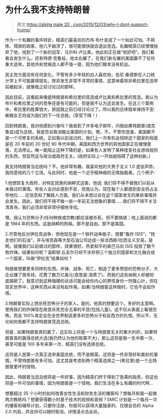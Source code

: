 # 为什么我不支持特朗普

> 原文:[https://alpha male 20 . com/2015/12/03/why-I-dont-support-trump/](https://alphamale20.com/2015/12/03/why-i-dont-support-trump/)

作为一个有趣的事件转折，精英们最喜欢的杰布·布什变成了一个如此可怕、不熟练、懦弱的政客，他几乎崩溃了，很可能很快就会退出竞选。右翼精英已经慢慢抛弃了他，找到了一个新的冠军，马尔科·卢比奥，他此刻正在做“呃好吧”。我们看看会发生什么。还有特德·克鲁兹，他太右翼了，在我们新左翼的美国赢不了任何重大选举。其他共和党候选人都不值一提，因为他们根本没有机会。

民主党方面没有任何变化。不管有多少年轻的白人喜欢他，伯尼·桑德斯在人口统计学上不可能赢得提名，除非发生非常不寻常的事情，这意味着除非希拉里在选举前被起诉，就像我之前讨论过的那样。

因此目前，这看起来像是特朗普和希拉里的竞选或卢比奥和希拉里的竞选。我认为布什和希拉里之间的竞争还是有可能的，但是我不认为这会发生。在这三个案例中，希拉里的胜算很大，原因我之前已经讨论过了。所以我的总体赔率保持不变:蜥蜴女王将成为我们的下一任总统。(享受下降！)

回到特朗普。我对他感到兴奋吗？我收到了许多电子邮件，问我如果特朗普(或克鲁兹)成为总统，我是否会取消搬出美国的计划。嗯，不。不管你选谁，美国都不是一个可修复的系统。正如我以前说过的，我们上一次有机会扭转这个国家的局面是在 20 年前的 20 世纪 90 年代中期。美国和西方世界的其他国家正在缓慢衰落，无法停止。唯一能阻止这种下降的是，如果有人发明了某种改变社会游戏规则的东西，但显然这与政治或政府无关。(政府实际上一开始就阻碍了这种创新。)

我支持特朗普当总统吗？不。他非常有趣，我喜欢他的大男子主义 1.0 虚张声势，我同意他的几个立场。与此同时，他是一个近乎精神病的无情独裁者。几个例子:

1.他想恢复大政府，对特定民族的纳粹式迫害。他说:
我们将不得不做我们以前从未做过的事情。有些人会对此感到不安，但我认为，现在每个人都感到安全将占主导地位……在信息和了解敌人方面，我们从未想过会在这个国家发生的某些事情将会发生。因此，我们将不得不做一些一年前无法想象的事情……我们将不得不关注清真寺。我们必须非常非常仔细地寻找。

嘿，我认为恐怖分子(任何种族或宗教)都应该被杀死，但不要搞错；他上面说的都是 1984 年的东西。这是纳粹的狗屎。那不是自由。那不是美国。

2.尽管他反对伊拉克战争，但他现在是一个铁杆战争贩子，想要“轰炸 ISIS”，“抢走他们的石油”，并与埃克森等大型石油公司达成一些法西斯/社团主义交易。是啊。就像我们以前做过的那样，效果很好。热爱和平的奥巴马向 ISIS 投放了数千枚炸弹。结果如何呢？温斯顿·丘吉尔已经干涉并把三个独立的国家和文化融合成一个国家，叫做“伊拉克”结果如何？

特朗普想要更多同样的东西。炸弹、战争、死亡，制造了更多愤怒的恐怖分子，大企业赚了很多钱，花费了数万亿美元(意思是:浪费了)，而我们这些纳税人却被彻底搞砸了。我意识到这种强硬的谈话可能会给你内心的男性身份一剂强心针，但在现实世界中，这种东西从来没有起作用。如果/当特朗普这样做时，它也不会起作用。

3.特朗普实际上想杀死恐怖分子的家人。是的，他真的想要这个。多好的主意啊。使用我们的炸弹现在故意杀死完全无辜的平民(包括儿童)。这不仅从表面上看很恐怖，而且 100%肯定会在全世界制造更多的恐怖分子和反西方的仇恨。所以不，无论如何我都不支持特朗普竞选总统。

但是...如果特朗普真的赢了，这实际上将是一个与特朗普无关的重大利好。如果特朗普真的赢得总统大选(我仍然认为他的胜算不大)，那么这将是我一生中第一次，甚至可能是 100 多年来第一次，精英们没有选择总统。

这将是人民第一次真正选举美国总统，而不是精英。这将是一件非常好和美妙的事情，不管特朗普有多可怕。这尤其是考虑到两个精英选择之一(希拉里)是一个比特朗普更坏的怪物。

因此，特朗普当选总统将是一件好事，因为精英们终于得到了急需的指责，但这也将是一件可怕的事情，因为特朗普是一个怪物。我们生活在多么有趣的时代啊...

想要超过 35 个小时的如何改善女性生活和财务生活的播客吗？想每月和我一起做两次教练吗？想要获得数小时基于技术的视频和音频？SMIC 计划是一个每月一次的播客和辅导计划，只要你注册，你就可以获得大量独家的、仅限会员的 Alpha 2.0 内容，并且你可以随时取消。详情请点击此处。